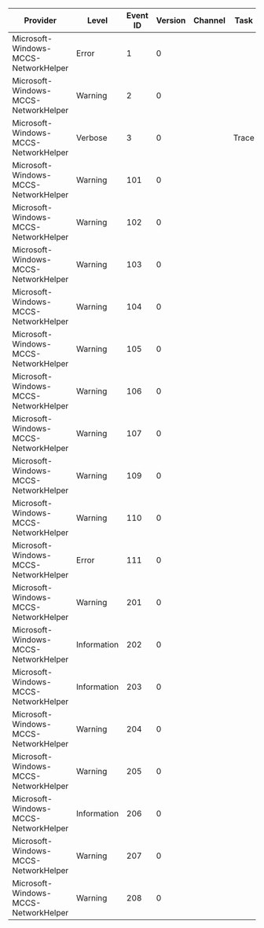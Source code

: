 Provider                              |  Level        |  Event ID  |  Version  |  Channel  |  Task   |  Opcode  |  Keyword  |  Message
--------------------------------------|---------------|------------|-----------|-----------|---------|----------|-----------|---------------------------------------------------------------------------------------------------------------------
Microsoft-Windows-MCCS-NetworkHelper  |  Error        |  1         |  0        |           |         |          |  Error    |  Error: HRESULT: {P1_HexInt32} Location: {P2_String} Line Number: {P3_UInt32}
Microsoft-Windows-MCCS-NetworkHelper  |  Warning      |  2         |  0        |           |         |          |           |  Error Propagated: HRESULT: {P1_HexInt32} Location: {P2_String} Line Number: {P3_UInt32}
Microsoft-Windows-MCCS-NetworkHelper  |  Verbose      |  3         |  0        |           |  Trace  |          |  Debug    |
Microsoft-Windows-MCCS-NetworkHelper  |  Warning      |  101       |  0        |           |         |          |           |  NetworkHelper::HttpTransport: Callback error: Handle: {P1_UInt32} Error: {P2_UInt32}
Microsoft-Windows-MCCS-NetworkHelper  |  Warning      |  102       |  0        |           |         |          |           |  NetworkHelper::HttpTransport: Request Failure: Handle: {P1_UInt32} Error: {P2_UInt32}
Microsoft-Windows-MCCS-NetworkHelper  |  Warning      |  103       |  0        |           |         |          |           |  NetworkHelper::HttpTransport: Wait Failed on Closing Handle: {P1_UInt32} Wait: {P2_UInt32} Error: {P3_UInt32}
Microsoft-Windows-MCCS-NetworkHelper  |  Warning      |  104       |  0        |           |         |          |           |  NetworkHelper::HttpTransport: Set Active error: Handle: {P1_UInt32} Error: {P2_UInt32}
Microsoft-Windows-MCCS-NetworkHelper  |  Warning      |  105       |  0        |           |         |          |           |  NetworkHelper::HttpTransport: Set Dormand error: Handle: {P1_UInt32} Error: {P2_UInt32}
Microsoft-Windows-MCCS-NetworkHelper  |  Warning      |  106       |  0        |           |         |          |           |  NetworkHelper::HttpTransport: Set completion event error: Handle: {P1_UInt32} Error: {P2_UInt32}
Microsoft-Windows-MCCS-NetworkHelper  |  Warning      |  107       |  0        |           |         |          |           |  NetworkHelper::HttpTransport: Wait on async request error: Handle: {P1_UInt32} Wait: {P2_UInt32} Error: {P3_UInt32}
Microsoft-Windows-MCCS-NetworkHelper  |  Warning      |  109       |  0        |           |         |          |           |  NetworkHelper::HttpTransport: Http Status error: Handle: {P1_UInt32} Error: {P2_UInt32}
Microsoft-Windows-MCCS-NetworkHelper  |  Warning      |  110       |  0        |           |         |          |           |  NetworkHelper::HttpTransport: CmSetRequirement({P1_String}) Failure: Handle: {P2_UInt32} Error: {P3_UInt32}
Microsoft-Windows-MCCS-NetworkHelper  |  Error        |  111       |  0        |           |         |          |  Error    |  NetworkHelper::CrackUrl Failure. HR: {P1_UInt32} Url: {P2_String}
Microsoft-Windows-MCCS-NetworkHelper  |  Warning      |  201       |  0        |           |         |          |           |  Set PDC Active:{P1_Boolean}; invalid CCT state:{P2_Int32}
Microsoft-Windows-MCCS-NetworkHelper  |  Information  |  202       |  0        |           |         |          |           |  Triggering PDC for sender {P1_String}; IsActive {P2_Boolean}; ActivationCount {P2_Int32}
Microsoft-Windows-MCCS-NetworkHelper  |  Information  |  203       |  0        |           |         |          |           |  Triggered CCT for sender {P1_String}
Microsoft-Windows-MCCS-NetworkHelper  |  Warning      |  204       |  0        |           |         |          |           |
Microsoft-Windows-MCCS-NetworkHelper  |  Warning      |  205       |  0        |           |         |          |           |
Microsoft-Windows-MCCS-NetworkHelper  |  Information  |  206       |  0        |           |         |          |           |  Released CCT for sender {P1_String}; Attained CCT {P2_Boolean}
Microsoft-Windows-MCCS-NetworkHelper  |  Warning      |  207       |  0        |           |         |          |           |  Invalid CCT state: {P1_Int32}
Microsoft-Windows-MCCS-NetworkHelper  |  Warning      |  208       |  0        |           |         |          |           |